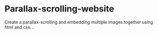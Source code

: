 # Parallax-scrolling-website
Create a parallax-scrolling and embedding multiple images together using html and css...
